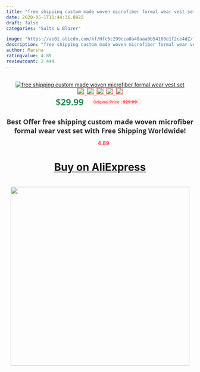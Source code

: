 ```yaml
---
title: "free shipping custom made woven microfiber formal wear vest set"
date: 2020-05-1T11:44:36.892Z
draft: false
categories: "Suits & Blazer"

image: "https://ae01.alicdn.com/kf/Hfc6c299cca0a40aaa0b54108e1f2ce4dZ/free-shipping-custom-made-woven-microfiber-formal-wear-vest-set.jpg"
description: "free shipping custom made woven microfiber formal wear vest set"
author: Marsha
ratingvalue: 4.89
reviewcount: 2.444
---
```

<br>
<div style="text-align: center;">
<a href="https://s.click.aliexpress.com/e/_ANmUIh" target="_blank" rel="nofollow noopener noreferrer"><img alt="free shipping custom made woven microfiber formal wear vest set" class="magnifier-image" src="https://ae01.alicdn.com/kf/Hfc6c299cca0a40aaa0b54108e1f2ce4dZ/free-shipping-custom-made-woven-microfiber-formal-wear-vest-set.jpg_640x640.jpg">
<br>
<img style="border:1px solid salmon" src="https://ae01.alicdn.com/kf/Hfc6c299cca0a40aaa0b54108e1f2ce4dZ/free-shipping-custom-made-woven-microfiber-formal-wear-vest-set.jpg_120x120.jpg">&nbsp;&nbsp;<img style="border:1px solid salmon" src="_120x120.jpg">&nbsp;&nbsp;<img style="border:1px solid salmon" src="_120x120.jpg">&nbsp;&nbsp;<img style="border:1px solid salmon" src="_120x120.jpg">&nbsp;&nbsp;<img style="border:1px solid salmon" src="_120x120.jpg"></a></div><br0>
<div style="text-align: center;"><span style="background-color: white; border: 0px; box-sizing: border-box; color: seagreen; display: inline-block; font-family: &quot;open sans&quot; , &quot;arial&quot; , &quot;helvetica&quot; , sans-serif , &quot;heiti&quot;; font-size: 24px; font-stretch: inherit; font-weight: 700; line-height: inherit; margin: 0px 10px 0px 0px; padding: 0px; vertical-align: middle;">$29.99 </span>
<span style="background: rgb(255 , 241 , 241); border-radius: 3px; border: 0px; box-sizing: border-box; color: #ff4747; display: inline-block; font-family: inherit; font-size: 12px; font-stretch: inherit; font-style: inherit; font-variant: inherit; font-weight: 600; line-height: inherit; margin: 0px; padding: 2px 5px; transform: scale(0.9); vertical-align: middle;">Original Price : <b style="text-decoration: line-through;">$29.99 </b> &nbsp;&nbsp;</span></div>
<h1 style="color: #333333; display: inline-block; font-family: &quot;open sans&quot; , &quot;arial&quot; , &quot;helvetica&quot; , sans-serif , &quot;heiti&quot;; font-size: 18px; font-stretch: inherit; font-weight: 700; text-align: center;">Best Offer free shipping custom made woven microfiber formal wear vest set with Free Shipping Worldwide!</h1>
<div style="color: #ff4747; text-align: center;">
<img src="https://4.bp.blogspot.com/-M0ZcTcb-5uY/XleCXlxnR4I/AAAAAAAAAEc/OrjgMkXV1oMQFaCRZj5HQwOCBcu3w1FegCPcBGAYYCw/s1600/star.png" style="height: 15px;">&nbsp;<b>4.89</b></div>
<div class="button_cont" align="center"><a class="buynow_a" href="https://s.click.aliexpress.com/e/_ANmUIh" target="_blank" rel="nofollow noopener noreferrer"><H1>Buy on AliExpress</H1></a></div><br>
<div class="separator" style="clear: both; text-align: center;">
<img src="https://lh3.googleusercontent.com/-pTy5HemUv9M/XlePHvY0dAI/AAAAAAAAAE4/0nX5iRUoIWY8eMW9Dpxeirr157OZliDIgCLcBGAsYHQ/s1600/badge.gif" width="480">
</div>
